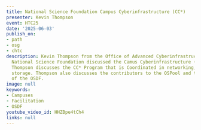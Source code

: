 ```yaml
---
title: National Science Foundation Campus Cyberinfrastructure (CC*)
presenter: Kevin Thompson
event: HTC25
date: '2025-06-03'
publish_on:
- path
- osg
- chtc
description: Kevin Thompson from the Office of Advanced Cyberinfrastructure of the
  National Science Foundation discussed the Camus Cyberinfrastructure (CC*) vision.
  Thompson discusses the CC* Program that is Coordinated in networking, compute and
  storage. Thompson also discusses the contributors to the OSPool and the services
  of the OSDF.
image: null
keywords:
- Campuses
- Facilitation
- OSDF
youtube_video_id: HHZBpe4tCh4
links: null
---
```


